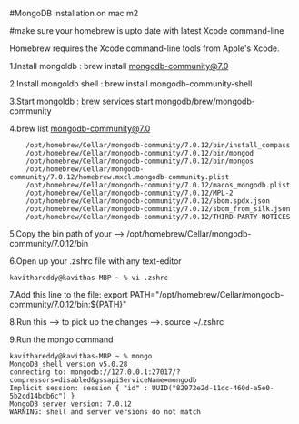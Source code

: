 #MongoDB installation on mac m2 

#make sure your homebrew is upto date with latest Xcode command-line

Homebrew requires the Xcode command-line tools from Apple's Xcode.



1.Install mongoldb :  brew install mongodb-community@7.0

2.Install mongoldb shell : brew install mongodb-community-shell

3.Start mongoldb :   brew services start mongodb/brew/mongodb-community

4.brew list mongodb-community@7.0

		/opt/homebrew/Cellar/mongodb-community/7.0.12/bin/install_compass
		/opt/homebrew/Cellar/mongodb-community/7.0.12/bin/mongod
		/opt/homebrew/Cellar/mongodb-community/7.0.12/bin/mongos
		/opt/homebrew/Cellar/mongodb-community/7.0.12/homebrew.mxcl.mongodb-community.plist
		/opt/homebrew/Cellar/mongodb-community/7.0.12/macos_mongodb.plist
		/opt/homebrew/Cellar/mongodb-community/7.0.12/MPL-2
		/opt/homebrew/Cellar/mongodb-community/7.0.12/sbom.spdx.json
		/opt/homebrew/Cellar/mongodb-community/7.0.12/sbom_from_silk.json
		/opt/homebrew/Cellar/mongodb-community/7.0.12/THIRD-PARTY-NOTICES


5.Copy the bin path of your —> /opt/homebrew/Cellar/mongodb-community/7.0.12/bin

6.Open up your .zshrc file with any text-editor
   
    kavithareddy@kavithas-MBP ~ % vi .zshrc

7.Add this line to the file:
		export PATH="/opt/homebrew/Cellar/mongodb-community/7.0.12/bin:${PATH}"

8.Run this —> to pick up the changes —>. source ~/.zshrc

9.Run the mongo command 

	kavithareddy@kavithas-MBP ~ % mongo
	MongoDB shell version v5.0.28
	connecting to: mongodb://127.0.0.1:27017/?  compressors=disabled&gssapiServiceName=mongodb
	Implicit session: session { "id" : UUID("82972e2d-11dc-460d-a5e0-5b2cd14bdb6c") }
	MongoDB server version: 7.0.12
	WARNING: shell and server versions do not match
